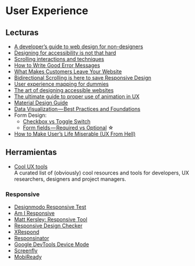 # User Experience

## Lecturas

- [A developer’s guide to web design for non-designers](https://medium.freecodecamp.org/a-developers-guide-to-web-design-for-non-designers-1f64ce28c38d)
- [Designing for accessibility is not that hard](https://uxdesign.cc/designing-for-accessibility-is-not-that-hard-c04cc4779d94)
- [Scrolling interactions and techniques](https://uxdesign.cc/scrolling-interactions-techniques-d6dafbfa4716)
- [How to Write Good Error Messages](https://uxplanet.org/how-to-write-good-error-messages-858e4551cd4)
- [What Makes Customers Leave Your Website](https://medium.com/web-development-zone/what-makes-someone-leave-a-website-48bd06ae3c5e)
- [Bidirectional Scrolling is here to save Responsive Design](https://uxplanet.org/bidirectional-scrolling-is-here-to-save-responsive-design-be1afe53206d)
- [User experience mapping for dummies](https://uxdesign.cc/user-experience-mapping-alice-emma-walker-868259547ba8)
- [The art of designing accessible websites](https://uxdesign.cc/design-accessible-websites-6ebffcf583e2)
- [The ultimate guide to proper use of animation in UX](https://uxdesign.cc/the-ultimate-guide-to-proper-use-of-animation-in-ux-10bd98614fa9)
- [Material Design Guide](https://material.io/design/)
- [Data Visualization — Best Practices and Foundations](https://uxplanet.org/data-visualization-best-practices-and-foundations-48f4a08d354e)
- Form Design: 
  - [Checkbox vs Toggle Switch](https://uxplanet.org/checkbox-vs-toggle-switch-7fc6e83f10b8)
  - [Form fields — Required vs Optional](https://uxdesign.cc/form-field-required-vs-optional-9b4d7cdbf400) ☆
- [How to Make User’s Life Miserable (UX From Hell)](https://medium.com/@bradley_nice/how-to-make-users-life-miserable-ux-from-hell-6e7c92eb350c)

## Herramientas

- [Cool UX tools](https://coolux.tools)  
  A curated list of (obviously) cool resources and tools for developers, UX researchers, designers and project managers.

### Responsive

- [Designmodo Responsive Test](https://designmodo.com/responsive-test/)
- [Am I Responsive](http://ami.responsivedesign.is/)
- [Matt Kersley: Responsive Tool](http://mattkersley.com/responsive/)
- [Responsive Design Checker](http://responsivedesignchecker.com/)
- [XRespond](http://app.xrespond.com/)
- [Responsinator](http://www.responsinator.com/)
- [Google DevTools Device Mode](https://developers.google.com/web/tools/chrome-devtools/device-mode/)
- [Screenfly](http://quirktools.com/screenfly/)
- [MobiReady](https://ready.mobi/)
